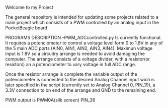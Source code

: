 Welcome to my Project

The general repository is intended for updating some projects related to a main project which consists of a PWM controlled by an analog input in the PocketBeagle board

PROGRAMS DESCRIPTION
-PWM_ADCcontrolled.py 
Is currently functional. It requires a potenciometer to control a voltage level form 0 to 1.8V in any of the 5 main ADC ports (AIN0, AIN1, AIN2, AIN3, AIN4). Maximun voltage input is 1.8V so a
circuitry arrange is needed to avoid damaging the computer. The arrange consists of a voltage divider, with a resistor(or resistors) an a potenciometer to vary voltage in full ADC range.

Once the resistor arrange is complete the variable output of the potenciometer is connected to the desired Analog Channel input wich is later specified in the script (currently set to Analog Channel 0, PIN_19), a 3.3V connection to on end of the arrange and GND to the remaining end. 

PWM output is PWM0A(silk screen) PIN_36
